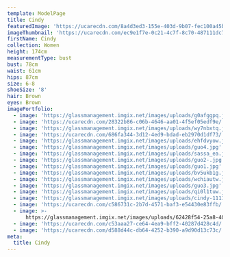 ```yaml
---
template: ModelPage
title: Cindy
featuredImage: 'https://ucarecdn.com/8a4d3ed3-155e-403d-9b07-fec100a45b1d/'
imageThumbnail: 'https://ucarecdn.com/ec9e1f7e-0c21-4c7f-8c70-487111dc78ab/'
firstName: Cindy
collection: Women
height: 174cm
measurementType: bust
bust: 78cm
waist: 61cm
hips: 87cm
size: 6-8
shoeSize: '8'
hair: Brown
eyes: Brown
imagePortfolio:
  - image: 'https://glassmanagement.imgix.net/images/uploads/g0afggpq.jpg'
  - image: 'https://ucarecdn.com/28322b86-c06b-4646-aa01-4f5ef05edf9e/'
  - image: 'https://glassmanagement.imgix.net/images/uploads/wy7nbxtq.jpg'
  - image: 'https://ucarecdn.com/686fa344-3d12-4ed9-bdad-eb2970d1df73/'
  - image: 'https://glassmanagement.imgix.net/images/uploads/ehfdvyow.jpg'
  - image: 'https://glassmanagement.imgix.net/images/uploads/guo4.jpg'
  - image: 'https://glassmanagement.imgix.net/images/uploads/sassa_ea.jpg'
  - image: 'https://glassmanagement.imgix.net/images/uploads/guo2-.jpg'
  - image: 'https://glassmanagement.imgix.net/images/uploads/guo1.jpg'
  - image: 'https://glassmanagement.imgix.net/images/uploads/bv5ukb1g.jpg'
  - image: 'https://glassmanagement.imgix.net/images/uploads/wchiautw.jpg'
  - image: 'https://glassmanagement.imgix.net/images/uploads/guo3.jpg'
  - image: 'https://glassmanagement.imgix.net/images/uploads/qi0l1tuw.jpg'
  - image: 'https://glassmanagement.imgix.net/images/uploads/cindy-1111.jpg'
  - image: 'https://ucarecdn.com/c586731c-2b7d-4571-baf3-e54430e83ffb/'
  - image: >-
      https://glassmanagement.imgix.net/images/uploads/62428f54-25a8-4034-bcc4-6b4771433bce.jpg
  - image: 'https://ucarecdn.com/c53aaa27-ce64-4ea9-bff2-40287d428c4d/'
  - image: 'https://ucarecdn.com/d588d44c-db64-4252-b390-a9d90d13c73c/'
meta:
  title: Cindy
---
```


